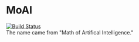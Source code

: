 # MoAI
[![Build Status](https://travis-ci.org/MoAI-Dev-Term/MoAI.svg?branch=master)](https://travis-ci.org/MoAI-Dev-Term/MoAI)  
The name came from "Math of Artifical Intelligence."  
